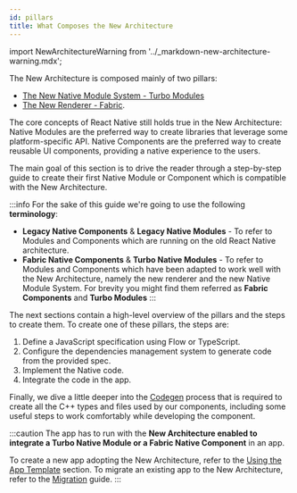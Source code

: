 ```yaml
---
id: pillars
title: What Composes the New Architecture
---
```


import NewArchitectureWarning from '../\_markdown-new-architecture-warning.mdx';

<NewArchitectureWarning/>

The New Architecture is composed mainly of two pillars:

- [The New Native Module System - Turbo Modules](pillars-turbomodules)
- [The New Renderer - Fabric](pillars-fabric-components).

The core concepts of React Native still holds true in the New Architecture: Native Modules are the preferred way to create libraries that leverage some platform-specific API. Native Components are the preferred way to create reusable UI components, providing a native experience to the users.

The main goal of this section is to drive the reader through a step-by-step guide to create their first Native Module or Component which is compatible with the New Architecture.

:::info
For the sake of this guide we're going to use the following **terminology**:

- **Legacy Native Components** & **Legacy Native Modules** - To refer to Modules and Components which are running on the old React Native architecture.
- **Fabric Native Components** & **Turbo Native Modules** - To refer to Modules and Components which have been adapted to work well with the New Architecture, namely the new renderer and the new Native Module System. For brevity you might find them referred as **Fabric Components** and **Turbo Modules**
  :::

The next sections contain a high-level overview of the pillars and the steps to create them. To create one of these pillars, the steps are:

1. Define a JavaScript specification using Flow or TypeScript.
1. Configure the dependencies management system to generate code from the provided spec.
1. Implement the Native code.
1. Integrate the code in the app.

Finally, we dive a little deeper into the [Codegen](pillars-codegen) process that is required to create all the C++ types and files used by our components, including some useful steps to work comfortably while developing the component.

:::caution
The app has to run with the **New Architecture enabled to integrate a Turbo Native Module or a Fabric Native Component** in an app.

To create a new app adopting the New Architecture, refer to the [Using the App Template](use-app-template) section.
To migrate an existing app to the New Architecture, refer to the [Migration](../new-architecture-intro) guide.
:::

